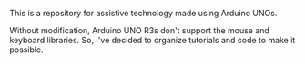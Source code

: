 This is a repository for assistive technology made using Arduino UNOs. 

Without modification, Arduino UNO R3s don't support the mouse and keyboard libraries. So, I've decided to organize tutorials and code to make it possible.
